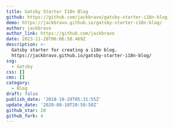 ```yaml
---
title: Gatsby Starter I18n Blog
github: https://github.com/jackbravo/gatsby-starter-i18n-blog
demo: https://jackbravo.github.io/gatsby-starter-i18n-blog/
author: jackbravo
author_link: https://github.com/jackbravo
date: 2023-11-28T06:06:50.469Z
description: >-
  Gatsby starter for creating a i18n blog.
  https://jackbravo.github.io/gatsby-starter-i18n-blog/
ssg:
  - Gatsby
css: []
cms: []
category:
  - Blog
draft: false
publish_date: '2018-10-29T05:31:55Z'
update_date: '2020-08-10T20:58:58Z'
github_star: 20
github_fork: 4
---
```

